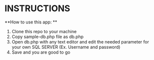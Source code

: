 # INSTRUCTIONS

**How to use this app: **
1. Clone this repo to your machine 
2. Copy sample-db.php file as db.php
3. Open db.php with any text editor and edit the needed parameter for your own SQL SERVER (Ex. Username and password)
4. Save and you are good to go

